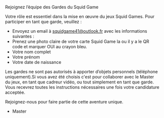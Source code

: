 Rejoignez l’équipe des Gardes du Squid Game

Votre rôle est essentiel dans la mise en œuvre du jeux Squid Games. Pour participer en tant que garde, veuillez :

- Envoyez un email à squidgame41@outlook.fr avec les informations suivantes :
- Prenez une photo claire de votre carte Squid Game la ou il y a le QR code et marquer OUI au crayon bleu.
- Votre nom complet
- Votre prénom
- Votre date de naissance

Les gardes ne sont pas autorisés à apporter d’objets personnels (téléphone uniquement).Si vous avez été choisis c'est pour collaborer avec le Master du jeux,
en tant que cadreur vidéo, ou tout simplement en tant que garde. Vous recevrez toutes les instructions nécessaires une fois votre candidature acceptée.

Rejoignez-nous pour faire partie de cette aventure unique.

- Master
